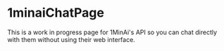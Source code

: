 # 1minaiChatPage
This is a work in progress page for 1MinAi's API so you can chat directly with them without using their web interface. 
